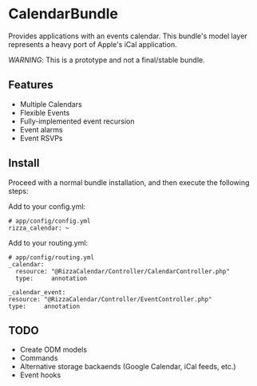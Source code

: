 CalendarBundle
==============

Provides applications with an events calendar. This bundle's model layer
represents a heavy port of Apple's iCal application.

*WARNING*: This is a prototype and not a final/stable bundle.

Features
--------

- Multiple Calendars
- Flexible Events
- Fully-implemented event recursion
- Event alarms
- Event RSVPs

Install
-------

Proceed with a normal bundle installation, and then execute the following steps:

Add to your config.yml:

    # app/config/config.yml
    rizza_calendar: ~

Add to your routing.yml:

    # app/config/routing.yml
    _calendar:
      resource: "@RizzaCalendar/Controller/CalendarController.php"
      type:     annotation

    _calendar_event:
    resource: "@RizzaCalendar/Controller/EventController.php"
    type:     annotation

TODO
----

- Create ODM models
- Commands
- Alternative storage backaends (Google Calendar, iCal feeds, etc.)
- Event hooks